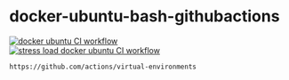 # docker-ubuntu-bash-githubactions
[![docker ubuntu CI workflow](https://github.com/githubfoam/docker-ubuntu-bash-githubactions/actions/workflows/ubuntu-wf.yml/badge.svg?branch=main)](https://github.com/githubfoam/docker-ubuntu-bash-githubactions/actions/workflows/ubuntu-wf.yml)  
[![stress load docker ubuntu CI workflow](https://github.com/githubfoam/docker-ubuntu-bash-githubactions/actions/workflows/load-wf.yml/badge.svg?branch=main)](https://github.com/githubfoam/docker-ubuntu-bash-githubactions/actions/workflows/load-wf.yml)

~~~
https://github.com/actions/virtual-environments
~~~